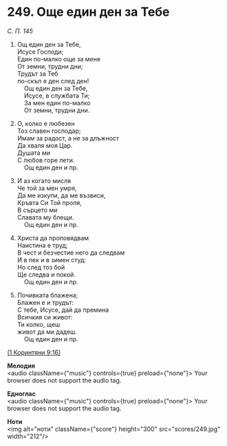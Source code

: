 # 249. Още един ден за Тебе  

*С. П. 145*  

1. Ощ един ден за Тебе,  
Исусе Господи;  
Един по-малко още за мене  
От земни, трудни дни;  
Трудът за Теб  
по-скъп е ден след ден!  
    Ощ един ден за Тебе,  
    Исусе, в службата Ти;  
    За мен един по-малко  
    От земни, трудни дни.  

2. О, колко е любезен  
Тоз славен господар;  
Имам за радост, а не за длъжност  
Да хваля моя Цар.  
Душата ми  
С любов горе лети.  
    Ощ един ден и пр.  

3. И аз когато мисля  
Че той за мен умря,  
Да ме изкупи, да ме възвиси,  
Кръвта Си Той проля,  
В сърцето ми  
Славата му блещи.  
    Ощ един ден и пр.  

4. Христа да проповядвам  
Наистина е труд;  
В чест и безчестие него да следвам  
И в пек и в зимен студ:  
Но след тоз бой  
Ще следва и покой.  
    Ощ един ден и пр.  

5. Почивката блажена;  
Блажен е и трудът:  
С тебе, Исусе, дай да премина  
Всичкия си живот:  
Ти колко, щеш  
живот да ми дадеш.  
    Ощ един ден и пр.  

[(1 Коринтяни 9:16)](http://biblia.bg/index.php?k=53&g=9&s=16)  

__Мелодия__  
<audio className={"music"} controls={true} preload={"none"}><source src="mp3/249.mp3" type="audio/mpeg"/>
Your browser does not support the audio tag.
</audio>  

__Едноглас__  
<audio className={"music"} controls={true} preload={"none"}><source src="transp/249.mp3" type="audio/mpeg"/>
Your browser does not support the audio tag.
</audio>  

__Ноти__  
<img alt="ноти" className={"score"} height="300" src="scores/249.jpg" width="212"/>
